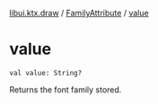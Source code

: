 [libui.ktx.draw](../index.md) / [FamilyAttribute](index.md) / [value](./value.md)

# value

`val value: String?`

Returns the font family stored.

